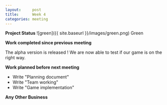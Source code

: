 ```yaml
---
layout:     post
title:      Week 4
categories: meeting
---
```


**Project Status** ![green]({{ site.baseurl }}/images/green.png) Green


**Work completed since previous meeting**

The alpha version is released ! We are now able to test if our game is on the right way. 


**Work planned before next meeting**

- Write "Planning document"
- Write "Team working"
- Write "Game implementation"


**Any Other Business**


